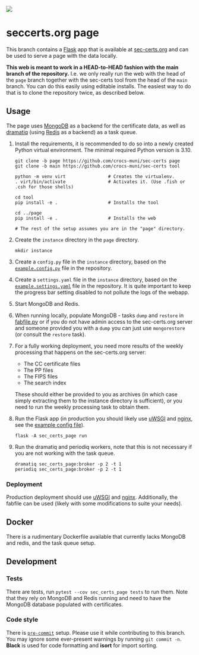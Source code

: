 ![](sec_certs_page/static/img/logo.svg)

# seccerts.org page

This branch contains a [Flask](https://palletsprojects.com/p/flask/) app that is available
at [sec-certs.org](https://sec-certs.org) and can be used to serve a page with the data locally.

**This web is meant to work in a HEAD-to-HEAD fashion with the main branch of the repository.**
I.e. we only really run the web with the head of the `page` branch together with the sec-certs
tool from the head of the `main` branch. You can do this easily using editable installs.
The easiest way to do that is to clone the repository twice, as described below.

## Usage

The page uses [MongoDB](https://www.mongodb.com/) as a backend for the certificate data, as well as
[dramatiq](https://dramatiq.io/) (using [Redis](https://redis.io/) as a backend) as a
task queue.

1. Install the requirements, it is recommended to do so into a newly created Python virtual environment.
   The minimal required Python version is 3.10.
   ```shell
   git clone -b page https://github.com/crocs-muni/sec-certs page
   git clone -b main https://github.com/crocs-muni/sec-certs tool

   python -m venv virt                # Creates the virtualenv.
   . virt/bin/activate                # Activates it. (Use .fish or .csh for those shells)

   cd tool
   pip install -e .                   # Installs the tool

   cd ../page
   pip install -e .                   # Installs the web

   # The rest of the setup assumes you are in the "page" directory.
   ```
2. Create the `instance` directory in the `page` directory.
   ```shell
   mkdir instance
   ```
3. Create a `config.py` file in the `instance` directory, based on the [`example.config.py`](config/example.config.py) file in the repository.
4. Create a `settings.yaml` file in the `instance` directory, based on the [`example.settings.yaml`](config/example.settings.yaml) file in the repository.
   It is quite important to keep the progress bar setting disabled to not pollute the logs of the webapp.
5. Start MongoDB and Redis.
6. When running locally, populate MongoDB - tasks `dump` and `restore` in [fabfile.py](./fabfile.py) or
   if you do not have admin access to the sec-certs.org server and someone provided you with a `dump`
   you can just use `mongorestore` (or consult the `restore` task).
7. For a fully working deployment, you need more results of the weekly processing that happens on the sec-certs.org
   server:
     - The CC certificate files
     - The PP files
     - The FIPS files
     - The search index

   These should either be provided to you as archives (in which case simply extracting them to the instance directory is sufficient),
   or you need to run the weekly processing task to obtain them.
8. Run the Flask app (in production you should likely use [uWSGI](https://uwsgi-docs.readthedocs.io/en/latest/)
   and [nginx](https://nginx.org/en/), see the [example config file](config/example.uwsgi.ini)).
   ```shell
   flask -A sec_certs_page run
   ```
9. Run the dramatiq and periodiq workers, note that this is not necessary if you are not working with the task queue.
   ```shell
   dramatiq sec_certs_page:broker -p 2 -t 1
   periodiq sec_certs_page:broker -p 2 -t 1
   ```

### Deployment

Production deployment should use [uWSGI](https://uwsgi-docs.readthedocs.io/en/latest/) and [nginx](https://nginx.org/en/).
Additionally, the fabfile can be used (likely with some modifications to suite your needs).

## Docker

There is a rudimentary Dockerfile available that currently lacks MongoDB and redis,
and the task queue setup.

## Development


### Tests

There are tests, run `pytest --cov sec_certs_page tests` to run them. Note that they rely
on MongoDB and Redis running and need to have the MongoDB database populated with certificates.

### Code style

There is [`pre-commit`](https://pre-commit.com/) setup. Please use it while contributing to this branch. You may ignore
some ever-present warnings by running `git commit -n`. **Black** is used for code formatting and **isort** for import sorting.

